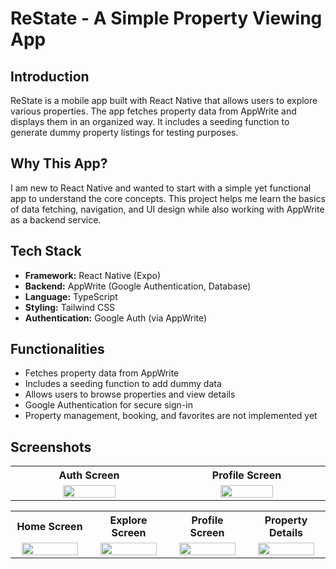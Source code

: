 # ReState - A Simple Property Viewing App

## Introduction  
ReState is a mobile app built with React Native that allows users to explore various properties. The app fetches property data from AppWrite and displays them in an organized way. It includes a seeding function to generate dummy property listings for testing purposes.

## Why This App?  
I am new to React Native and wanted to start with a simple yet functional app to understand the core concepts. This project helps me learn the basics of data fetching, navigation, and UI design while also working with AppWrite as a backend service.

## Tech Stack  
- **Framework:** React Native (Expo)  
- **Backend:** AppWrite (Google Authentication, Database)  
- **Language:** TypeScript  
- **Styling:** Tailwind CSS  
- **Authentication:** Google Auth (via AppWrite)  

## Functionalities  
- Fetches property data from AppWrite  
- Includes a seeding function to add dummy data  
- Allows users to browse properties and view details  
- Google Authentication for secure sign-in  
- Property management, booking, and favorites are not implemented yet  

## Screenshots  

<table align="center" width="50%">
  <tr align="start">
    <th width="24%">Auth Screen</th>
    <th width="24%">Profile Screen</th>
  </tr>
  <tr align="center">
    <td><img src="https://github.com/user-attachments/assets/19392431-33be-4fc5-b2dc-8d0a7f33d33e" width="60%"></td>
    <td><img src="https://github.com/user-attachments/assets/0e0c4166-c874-4fdb-bedb-fb7a7c1e0fe9" width="60%"></td>
  </tr>
</table>
<table align="center" width="100%">
  <tr align="center">
    <th width="24%">Home Screen</th>
    <th width="24%">Explore Screen</th>
    <th width="24%">Profile Screen</th>
    <th width="24%">Property Details</th>
  </tr>
  <tr align="center">
    <td><img src="https://github.com/user-attachments/assets/4e85a714-8214-4037-864b-b9fae256270a" width="90%"></td>
    <td><img src="https://github.com/user-attachments/assets/83441565-970c-432d-a17a-cf617ee60d24" width="90%"></td>
    <td><img src="https://github.com/user-attachments/assets/83441565-970c-432d-a17a-cf617ee60d24" width="90%"></td>
    <td><img src="https://github.com/user-attachments/assets/658f9118-66db-4fd3-a2d1-05e326dadabe" width="90%"></td>
  </tr>
</table>
